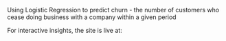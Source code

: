 Using Logistic Regression to predict churn - the number of customers who cease doing business with a company within a given period

For interactive insights, the site is live at: 
